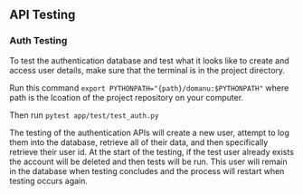 ## API Testing

### Auth Testing

To test the authentication database and test what it looks like to create and access user details, make sure that the terminal is in the project directory.

Run this command `export PYTHONPATH="{path}/domanu:$PYTHONPATH"` where path is the lcoation of the project repository on your computer.

Then run `pytest app/test/test_auth.py`

The testing of the authentication APIs will create a new user, attempt to log them into the database, retrieve all of their data, and then specifically retrieve their user id. At the start of the testing, if the test user already exists the account will be deleted and then tests will be run. This user will remain in the database when testing concludes and the process will restart when testing occurs again. 